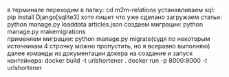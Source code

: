 в терминале переходим в папку: cd m2m-relations
 устанавливаем sql: pip install Django[sqlite3] хотя пишет что уже сделано
 загружаем статьи: python manage.py loaddata articles.json
 создаем миграции: python manage.py makemigrations   
 применяем миграции: python manage.py migrate(судя по некоторым источникам 4 строчку можно пропустить,
 но я всеравно выполняю)      
 далее команды из документации докера на создание и запуск контейнера:
 docker build -t urlshortener . 
 docker run -p 8000:8000 -t urlshortener
